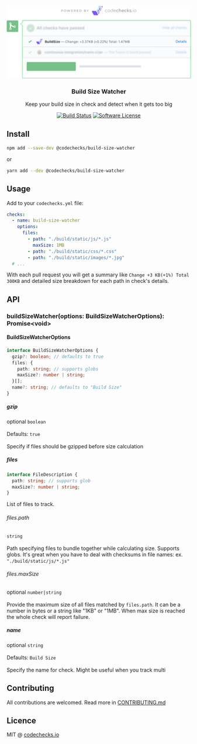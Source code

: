 <p align="center">
  <img src="./meta/check.png" width="700" alt="codechecks.io">
  <h3 align="center">Build Size Watcher</h3>
  <p align="center">Keep your build size in check and detect when it gets too big</p>

  <p align="center">
    <a href="https://circleci.com/gh/codechecks/build-size-watcher"><img alt="Build Status" src="https://circleci.com/gh/codechecks/build-size-watcher/tree/master.svg?style=svg"></a>
    <a href="/package.json"><img alt="Software License" src="https://img.shields.io/badge/license-MIT-brightgreen.svg?style=flat-square"></a>
  </p>
</p>

## Install

```sh
npm add --save-dev @codechecks/build-size-watcher
```

or

```sh
yarn add --dev @codechecks/build-size-watcher
```

## Usage

Add to your `codechecks.yml` file:

```yml
checks:
  - name: build-size-watcher
    options:
      files:
        - path: "./build/static/js/*.js"
          maxSize: 1MB
        - path: "./build/static/css/*.css"
        - path: "./build/static/images/*.jpg"
  # ...
```

With each pull request you will get a summary like `Change +3 KB(+1%) Total 300KB` and detailed size
breakdown for each path in check's details.

## API

### buildSizeWatcher(options: BuildSizeWatcherOptions): Promise\<void>

#### BuildSizeWatcherOptions

```typescript
interface BuildSizeWatcherOptions {
  gzip?: boolean; // defaults to true
  files: {
    path: string; // supports globs
    maxSize?: number | string;
  }[];
  name?: string; // defaults to "Build Size"
}
```

##### gzip

optional `boolean`<br>\
Defaults: `true`<br>\
Specify if files should be gzipped before size calculation

##### files

```typescript
interface FileDescription {
  path: string; // supports glob
  maxSize?: number | string;
}
```

List of files to track.

###### files.path

`string`<br>\
Path specifying files to bundle together while calculating size. Supports globs. It's great when you
have to deal with checksums in file names: ex. `"./build/static/js/*.js"`

###### files.maxSize

optional `number|string`<br>\
Provide the maximum size of all files matched by `files.path`. It can be a number in bytes or a string
like "1KB" or "1MB". When max size is reached the whole check will report failure.

##### name

optional `string`<br>\
Defaults: `Build Size`<br>\
Specify the name for check. Might be useful when you track multi

## Contributing

All contributions are welcomed. Read more in [CONTRIBUTING.md](./CONTRIBUTING.md)

## Licence

MIT @ [codechecks.io](https://codechecks.io)
